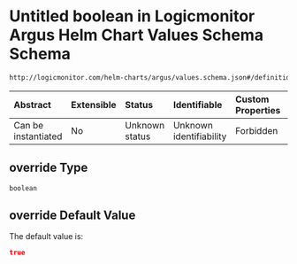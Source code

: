 # Untitled boolean in Logicmonitor Argus Helm Chart Values Schema Schema

```txt
http://logicmonitor.com/helm-charts/argus/values.schema.json#/definitions/propopts/properties/override
```



| Abstract            | Extensible | Status         | Identifiable            | Custom Properties | Additional Properties | Access Restrictions | Defined In                                                        |
| :------------------ | :--------- | :------------- | :---------------------- | :---------------- | :-------------------- | :------------------ | :---------------------------------------------------------------- |
| Can be instantiated | No         | Unknown status | Unknown identifiability | Forbidden         | Allowed               | none                | [values.schema.json\*](values.schema.json "open original schema") |

## override Type

`boolean`

## override Default Value

The default value is:

```json
true
```
